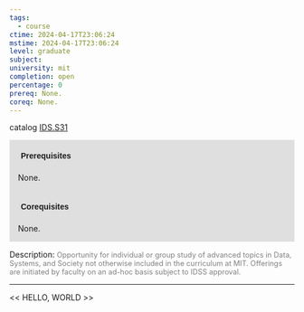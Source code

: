 ```yaml
---
tags:
  - course
ctime: 2024-04-17T23:06:24
mstime: 2024-04-17T23:06:24
level: graduate
subject: 
university: mit
completion: open
percentage: 0
prereq: None.
coreq: None.
---
```


catalog [IDS.S31](http://student.mit.edu/catalog/mIDSa.html#IDS.S31)

<span style="display: block; padding: 15px; background-color: rgb(100, 100, 100, 0.2);"><font id="m_prereq4074_0" style="display: block; font-family: Arial, sans-serif; font-weight: bold; padding: 5px">Prerequisites</font><br><span id="prereq4074_0">None.</span></span>
<span style="display: block; padding: 15px; background-color: rgb(100, 100, 100, 0.2);"><font id="m_coreq4074_0" style="display: block; font-family: Arial, sans-serif; font-weight: bold; padding: 5px">Corequisites</font><br><span id="coreq4074_0">None.</span></span>

<font style="">Description:</font>
<font style="color: grey; font-size: 0.8rem;">Opportunity for individual or group study of advanced topics in Data, Systems, and Society not otherwise included in the curriculum at MIT. Offerings are initiated by faculty on an ad-hoc basis subject to IDSS approval.</font>



---

<< HELLO, WORLD >>
